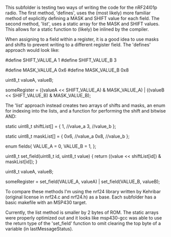 This subfolder is testing two ways of writing the code for the nRF24l01p radio. The first method, 'defines', uses the (most likely) more familiar method of explicitly defining a MASK and SHIFT value for each field. The second method, 'list', uses a static array for the MASK and SHIFT values. This allows for a static function to (likely) be inlined by the compiler. 

When assigning to a field within a register, it is a good idea to use masks and shifts to prevent writing to a different register field. The 'defines' approach would look like:

#define SHIFT_VALUE_A 1
#define SHIFT_VALUE_B 3 

#define MASK_VALUE_A 0x6
#define MASK_VALUE_B 0x8

uint8_t valueA, valueB;

someRegister = ((valueA << SHIFT_VALUE_A) & MASK_VALUE_A) | ((valueB << SHIFT_VALUE_B) & MASK_VALUE_B);


The 'list' approach instead creates two arrays of shifts and masks, an enum for indexing into the lists, and a function for performing the shift and bitwise AND:

static uint8_t shiftList[] = {
	1, //value_a
	3, //value_b
};

static uint8_t maskList[] = {
	0x6, //value_a
	0x8, //value_b
};

enum fields{
	VALUE_A = 0,
	VALUE_B = 1,
};	

uint8_t set_field(uint8_t id, uint8_t value)
{
	return ((value << shiftList[id[) & maskList[id]);
}

uint8_t valueA, valueB;

someRegister = set_field(VALUE_A, valueA) | set_field(VALUE_B, valueB);



To compare these methods I'm using the nrf24 library written by Kehribar (original license in nrf24.c and nrf24.h) as a base. Each subfolder has a basic makefile with an MSP430 target. 

Currently, the list method is smaller by 2 bytes of ROM. The static arrays were properly optimized out and it looks like msp430-gcc was able to use the return type of the 'set_field' function to omit clearing the top byte of a variable (in lastMessageStatus).


